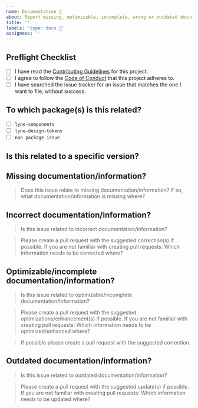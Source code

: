 ```yaml
---
name: Documentation 📖
about: Report missing, optimizable, incomplete, wrong or outdated documentation
title: ''
labels: 'type: docs 📖'
assignees: ''
---
```


<!--

Hi there! 👋🏾 It looks like you were having an issue with our documentation. 

If you miss something or you have not yet found an answer to your question the [Lyne Components documentation](https://github.com/lyne-design-system/lyne-components/docs) might hold it. 

Maybe also have a quick look at our [documentation issues](https://github.com/lyne-design-system/lyne-components/issues?q=label%3A%22type%3A+docs+%F0%9F%93%96%22+) if your question has been asked/raised before or even might have been solved. 

If those resources do not help or if something needs to be optimized/incomplete, is wrong or outdated in our documentation, help us out by filling out some details below!

Feel free to remove the sections that are not relevant.

Thanks in advance!

-->

## Preflight Checklist
<!-- Please ensure you've completed the following steps by replacing [ ] with [x]-->

* [ ] I have read the [Contributing Guidelines](https://github.com/lyne-design-system/lyne-components/blob/master/.github/CONTRIBUTING.md) for this project.
* [ ] I agree to follow the [Code of Conduct](https://github.com/lyne-design-system/lyne-components/blob/master/.github/CODE_OF_CONDUCT.md) that this project adheres to.
* [ ] I have searched the issue tracker for an issue that matches the one I want to file, without success.

## To which package(s) is this related?

<!--
  Add an x in one of the options below, for example:
- [x] package name
-->

- [ ] `lyne-components`
- [ ] `lyne-design-tokens`
- [ ] `non package issue`

## Is this related to a specific version? 

<!-- Define the version since the documentation has been missing, optimizable, incomplete, wrong or outdated -->

## Missing documentation/information?

> Does this issue relate to missing documentation/information? If so, what documentation/information is missing where?

<!-- Give us a summary about your issue. Provide as much useful information as you can -->

<!-- Which documentation/information is missing? -->

<!-- Where should this documentation/information go/be added? -->

## Incorrect documentation/information?

> Is this issue related to incorrect documentation/information?

> Please create a pull request with the suggested correction(s) if possible. If you are not familiar with creating pull requests: Which information needs to be corrected where?

<!-- Give us a summary about your issue. Provide as much useful information as you can -->

<!-- Where lies incorrect documentation/information? -->

<!-- What is incorrect (and why)? -->

## Optimizable/incomplete documentation/information?

> Is this issue related to optimizable/incomplete documentation/information?

> Please create a pull request with the suggested optimizations/enhancement(s) if possible. If you are not familiar with creating pull requests: Which information needs to be optimized/enhanced where?

<!-- Give us a summary about your issue. Provide as much useful information as you can -->

<!-- Where lies the optimizable/enhanceable documentation? -->

<!-- What needs to be optimized/enhanced (and why)? -->

> If possible please create a pull request with the suggested correction.

## Outdated documentation/information?

> Is this issue related to outdated documentation/information?

> Please create a pull request with the suggested update(s) if possible. If you are not familiar with creating pull requests: Which information needs to be updated where?

<!-- Give us a summary about your issue. Provide as much useful information as you can -->

<!-- Where lies the documentation which needs to be updated? -->

<!-- What needs to be updated (and why)? -->